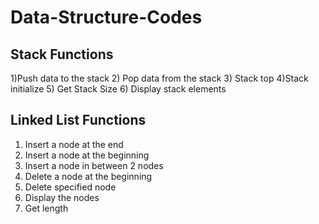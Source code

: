 # Data-Structure-Codes

## Stack Functions
1)Push data to the stack
2) Pop data from the stack
3) Stack top
4)Stack initialize
5) Get Stack Size
6) Display stack elements

## Linked List Functions
1) Insert a node at the end
2) Insert a node at the beginning
3) Insert a node in between 2 nodes
4) Delete a node at the beginning
5) Delete specified node
6) Display the nodes
7) Get length


